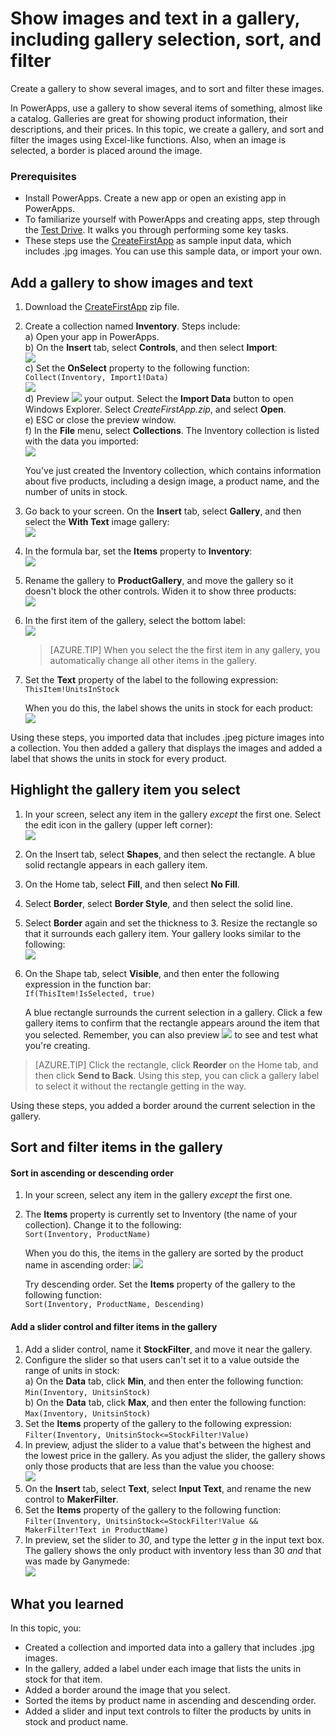 <properties
	pageTitle="Show images and text in a gallery; Sort and filter the gallery in PowerApps | Microsoft Azure"
	description=""
	services="power-apps"
	documentationCenter="" 
	authors="MandiOhlinger"
	manager="dwrede"
	editor=""/>

<tags
   ms.service="power-apps"
   ms.devlang="na"
   ms.topic="article"
   ms.tgt_pltfrm="na"
   ms.workload="" 
   ms.date="09/21/2015"
   ms.author="mandia"/>


# Show images and text in a gallery, including gallery selection, sort, and filter
Create a gallery to show several images, and to sort and filter these images. 

In PowerApps, use a gallery to show several items of something, almost like a catalog. Galleries are great for showing product information, their descriptions, and their prices. In this topic, we create a gallery, and sort and filter the images using Excel-like functions. Also, when an image is selected, a border is placed around the image. 


### Prerequisites 
- Install PowerApps. Create a new app or open an existing app in PowerApps.
- To familiarize yourself with PowerApps and creating apps, step through the [Test Drive](get-started-test-drive.md ). It walks you through performing some key tasks.
- These steps use the [CreateFirstApp](https://gallery.technet.microsoft.com/Sample-data-for-Create-c77790e7) as sample input data, which includes .jpg images. You can use this sample data, or import your own.

## Add a gallery to show images and text

1. Download the [CreateFirstApp](https://gallery.technet.microsoft.com/Sample-data-for-Create-c77790e7) zip file.
2. Create a collection named **Inventory**. Steps include:  
	a) Open your app in PowerApps.  
	b) On the **Insert** tab, select **Controls**, and then select **Import**:  
	![][1]  
	c) Set the **OnSelect** property to the following function:  
	```Collect(Inventory, Import1!Data)```  
		![][12]  
	d) Preview ![][2] your output.  Select the **Import Data** button to open Windows Explorer. Select *CreateFirstApp.zip*, and select **Open**.  
	e) ESC or close the preview window.  
	f) In the **File** menu, select **Collections**. The Inventory collection is listed with the data you imported:  
	![][3]  

	You've just created the Inventory collection, which contains information about five products, including a design image, a product name, and the number of units in stock.

3. Go back to your screen. On the **Insert** tab, select **Gallery**, and then select the **With Text** image gallery:  
![][4]  
4. In the formula bar, set the **Items** property to **Inventory**:  
![][5]  
5. Rename the gallery to **ProductGallery**, and move the gallery so it doesn't block the other controls. Widen it to show three products:  
![][6]  
6. In the first item of the gallery, select the bottom label:  
![][7]  
	> [AZURE.TIP] When you select the the first item in any gallery, you automatically change all other items in the gallery.  

7. Set the **Text** property of the label to the following expression:  
```ThisItem!UnitsInStock``` <br/>

	When you do this, the label shows the units in stock for each product:  
![][8]  

Using these steps, you imported data that includes .jpeg picture images into a collection. You then added a gallery that displays the images and added a label that shows the units in stock for every product. 

## Highlight the gallery item you select

1. In your screen, select any item in the gallery *except* the first one. Select the edit icon in the gallery (upper left corner):  
![][9]  
2. On the Insert tab, select **Shapes**, and then select the rectangle. A blue solid rectangle appears in each gallery item. 
3. On the Home tab, select **Fill**, and then select **No Fill**. 
4. Select **Border**, select **Border Style**, and then select the solid line.
5. Select **Border** again and set the thickness to 3. Resize the rectangle so that it surrounds each gallery item. Your gallery looks similar to the following:  
![][10]  
6. On the Shape tab, select **Visible**, and then enter the following expression in the function bar:  
```If(ThisItem!IsSelected, true)```

	A blue rectangle surrounds the current selection in a gallery. Click a few gallery items to confirm that the rectangle appears around the item that you selected. Remember, you can also preview ![][2] to see and test what you're creating. 

> [AZURE.TIP] Click the rectangle, click **Reorder** on the Home tab, and then click **Send to Back**. Using this step, you can click a gallery label to select it without the rectangle getting in the way.

Using these steps, you added a border around the current selection in the gallery. 


## Sort and filter items in the gallery

#### Sort in ascending or descending order

1. In your screen, select any item in the gallery *except* the first one. 
2. The **Items** property is currently set to Inventory (the name of your collection). Change it to the following:  
```Sort(Inventory, ProductName)```

	When you do this, the items in the gallery are sorted by the product name in ascending order: 
	![][11]  

	Try descending order. Set the **Items** property of the gallery to the following function:  
```Sort(Inventory, ProductName, Descending)```  

#### Add a slider control and filter items in the gallery


1. Add a slider control, name it **StockFilter**, and move it near the gallery.
2. Configure the slider so that users can't set it to a value outside the range of units in stock:  
	a) On the **Data** tab, click **Min**, and then enter the following function:  
	```Min(Inventory, UnitsinStock)```  
	b) On the **Data** tab, click **Max**, and then enter the following function:  
	```Max(Inventory, UnitsinStock)```
3. Set the **Items** property of the gallery to the following expression:  
```Filter(Inventory, UnitsinStock<=StockFilter!Value)```
4. In preview, adjust the slider to a value that's between the highest and the lowest price in the gallery. As you adjust the slider, the gallery shows only those products that are less than the value you choose:  
![][13]  
5. On the **Insert** tab, select **Text**, select **Input Text**, and rename the new control to **MakerFilter**. 
6. Set the **Items** property of the gallery to the following function:  
```Filter(Inventory, UnitsinStock<=StockFilter!Value && MakerFilter!Text in ProductName)```
7. In preview, set the slider to *30*, and type the letter *g* in the input text box. The gallery shows the only product with inventory less than 30 *and* that was made by Ganymede:  
![][14]  


## What you learned
In this topic, you:

- Created a collection and imported data into a gallery that includes .jpg images.
- In the gallery, added a label under each image that lists the units in stock for that item.
- Added a border around the image that you select. 
- Sorted the items by product name in ascending and descending order.
- Added a slider and input text controls to filter the products by units in stock and product name.


[1]: ./media/show-images-text-gallery-sort-filter/import.png
[2]: ./media/show-images-text-gallery-sort-filter/preview.png
[3]: ./media/show-images-text-gallery-sort-filter/inventorycollection.png
[4]: ./media/show-images-text-gallery-sort-filter/withtext.png
[5]: ./media/show-images-text-gallery-sort-filter/itemsinventory.png
[6]: ./media/show-images-text-gallery-sort-filter/threeimages.png
[7]: ./media/show-images-text-gallery-sort-filter/firstitem.png
[8]: ./media/show-images-text-gallery-sort-filter/bottomlabel.png
[9]: ./media/show-images-text-gallery-sort-filter/editgallery.png
[10]: ./media/show-images-text-gallery-sort-filter/border.png
[11]: ./media/show-images-text-gallery-sort-filter/sort.png
[12]: ./media/show-images-text-gallery-sort-filter/onselect.png
[13]: ./media/show-images-text-gallery-sort-filter/slider.png
[14]: ./media/show-images-text-gallery-sort-filter/inputandslider.png
